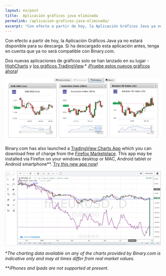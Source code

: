 ```yaml
---
layout: es/post
title:  Aplicación gráficos java eliminada
permalink: /aplicacion-graficos-java-eliminada/
excerpt: "Con efecto a partir de hoy, la Aplicación Gráficos Java ya no estará disponible para su descarga. Si ha descargado esta aplicación antes, tenga en cuenta que ya no será compatible..."
---
```



Con efecto a partir de hoy, la Aplicación Gráficos Java ya no estará disponible para su descarga. Si ha descargado esta aplicación antes, tenga en cuenta que ya no será compatible con Binary.com.

Dos nuevas aplicaciones de gráficos solo se han lanzado en su lugar - [HighCharts](https://highcharts.binary.com/?l=ES&utm_source=blog&utm_medium=social&utm_content=ES&utm_campaign=whatsnew) y [los gráficos TradingView](https://tradingview.binary.com/?l=ES&utm_source=blog&utm_medium=social&utm_content=ES&utm_campaign=whatsnew).*
[¡Pruebe estos nuevos gráficos ahora](https://www.binary.com/charting/?l=ES&utm_source=blog&utm_medium=social&utm_content=ES&utm_campaign=whatsnew)!

![](/images/blog-image1-charts.png)

Binary.com has also launched a [TradingView Charts App](https://marketplace.firefox.com/app/binary-ltd-tradingview-charts?src=search) which you can download free of charge from the [Firefox Marketplace](https://marketplace.firefox.com/app/binary-ltd-tradingview-charts?src=search). This app may be installed via Firefox on your windows desktop or MAC, Android tablet or Android smartphone**. [Try this new app now](https://marketplace.firefox.com/app/binary-ltd-tradingview-charts/?src=search)!

![](/images/blog-image-charts2.png)

**The charting data available on any of the charts provided by Binary.com is indicative only and may at times differ from real market values.*

***iPhones and Ipads are not supported at present.*